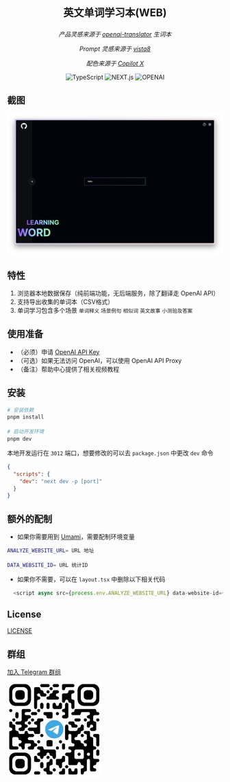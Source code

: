 <p align="center" style="font-size: 24px; font-weight:bold">英文单词学习本(WEB)</p>
<p align="center">
<em>产品灵感来源于 <a href="https://github.com/openai-translator/openai-translator">openai-translator</a> 生词本</em></p>
<p align="center"><em>Prompt 灵感来源于 <a href="https://twitter.com/vista8">vista8</a></em></p>
<p align="center"><em>配色来源于 <a href="https://github.com/features/preview/copilot-x">Copilot X</a></em></p>

<p align="center">
 <img alt="TypeScript" src="https://img.shields.io/badge/-TypeScript-blue?style=flat-square&logo=typescript&logoColor=white">
 <img alt="NEXT.js" src="https://img.shields.io/badge/-NEXT.js-black?style=flat-square&logo=Vercel&logoColor=white" />
 <img alt="OPENAI" src="https://img.shields.io/badge/-OPENAI-orange?style=flat-square&logo=OPENAI&logoColor=white" />

</p>

## 截图

<img alt="preview" src="./public/preview.png" width="768">

## 特性

1. 浏览器本地数据保存（纯前端功能，无后端服务，除了翻译走 OpenAI API）
2. 支持导出收集的单词本（CSV格式）
3. 单词学习包含多个场景 `单词释义` `场景例句` `相似词` `英文故事` `小测验及答案`

## 使用准备

- （必须）申请 [OpenAI API Key](https://platform.openai.com/account/api-keys)
- （可选）如果无法访问 OpenAI，可以使用 OpenAI API Proxy
- （备注）帮助中心提供了相关视频教程

## 安装

```bash
# 安装依赖
pnpm install

# 启动开发环境
pnpm dev
```

本地开发运行在 `3012` 端口，想要修改的可以去 `package.json` 中更改 `dev` 命令

```json
{
  "scripts": {
    "dev": "next dev -p [port]"
  }
}
```

## 额外的配制

- 如果你需要用到 [Umami](https://github.com/umami-software/umami)，需要配制环境变量

```bash
ANALYZE_WEBSITE_URL= URL 地址

DATA_WEBSITE_ID= URL 统计ID
```

- 如果你不需要，可以在 `layout.tsx` 中删除以下相关代码

```typescript jsx
  <script async src={process.env.ANALYZE_WEBSITE_URL} data-website-id={process.env.DATA_WEBSITE_ID}></script>
```

## License

[LICENSE](./LICENSE)

## 群组

<a target="_blank" href="https://t.me/+6Rm32SFK9VdiMjM1">加入 Telegram 群组</a>
<p></p>
<img src="./public/QR_CODE.png" width="220" height="220" alt="Telegram 群组" />
